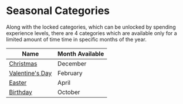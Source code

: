# Seasonal Categories
Along with the locked categories, which can be unlocked by spending experience levels, there are 4 categories which are available only for a limited amount of time time in specific months of the year.

Name | Month Available
---------- | ----------
[Christmas](https://github.com/TheBusyBiscuit/Slimefun4/wiki/Christmas) | December
[Valentine's Day](https://github.com/TheBusyBiscuit/Slimefun4/wiki/Valentines-Day) | February
[Easter](https://github.com/TheBusyBiscuit/Slimefun4/wiki/Easter) | April
[Birthday](https://github.com/TheBusyBiscuit/Slimefun4/wiki/Birthday) | October
